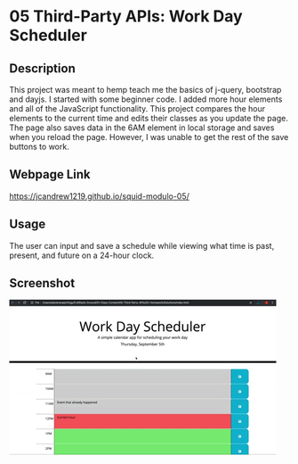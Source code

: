 # 05 Third-Party APIs: Work Day Scheduler

## Description

This project was meant to hemp teach me the basics of j-query, bootstrap and dayjs. I started with some beginner code. I added more hour elements and all of the JavaScript functionality. This project compares the hour elements to the current time and edits their classes as you update the page. The page also saves data in the 6AM element in local storage and saves when you reload the page. However, I was unable to get the rest of the save buttons to work.

## Webpage Link

https://jcandrew1219.github.io/squid-modulo-05/

## Usage

The user can input and save a schedule while viewing what time is past, present, and future on a 24-hour clock.

## Screenshot
![A user clicks on slots on the color-coded calendar and edits the events.](./assets/images/05-third-party-apis-homework-demo.gif)

